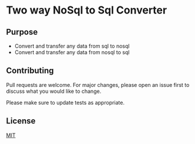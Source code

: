 # Two way NoSql to Sql Converter

## Purpose
* Convert and transfer any data from sql to nosql 
* Convert and transfer any data from nosql to sql

## Contributing
Pull requests are welcome. For major changes, please open an issue first to discuss what you would like to change.

Please make sure to update tests as appropriate.

## License
[MIT](https://choosealicense.com/licenses/mit/)
